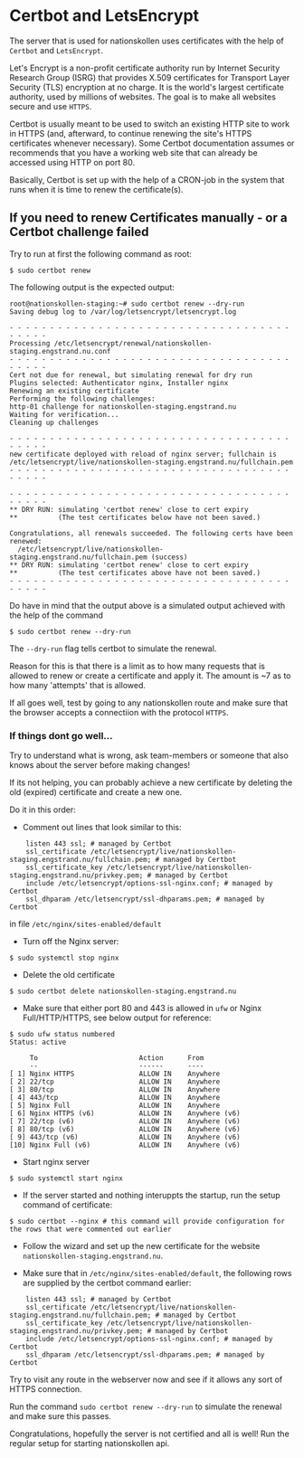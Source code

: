 # Certbot and LetsEncrypt

The server that is used for nationskollen uses certificates with the help of
`Certbot` and `LetsEncrypt`.

Let's Encrypt is a non-profit certificate authority run by Internet Security
Research Group (ISRG) that provides X.509 certificates for Transport Layer
Security (TLS) encryption at no charge. It is the world's largest certificate
authority, used by millions of websites. The goal is to make all websites secure
and use `HTTPS`.

Certbot is usually meant to be used to switch an existing HTTP site to work in
HTTPS (and, afterward, to continue renewing the site's HTTPS certificates
whenever necessary). Some Certbot documentation assumes or recommends that you
have a working web site that can already be accessed using HTTP on port 80.

Basically, Certbot is set up with the help of a CRON-job in the system that runs
when it is time to renew the certificate(s).

## If you need to renew Certificates manually - or a Certbot challenge failed

Try to run at first the following command as root:

```
$ sudo certbot renew
```

The following output is the expected output:

```
root@nationskollen-staging:~# sudo certbot renew --dry-run
Saving debug log to /var/log/letsencrypt/letsencrypt.log

- - - - - - - - - - - - - - - - - - - - - - - - - - - - - - - - - - - - - - - -
Processing /etc/letsencrypt/renewal/nationskollen-staging.engstrand.nu.conf
- - - - - - - - - - - - - - - - - - - - - - - - - - - - - - - - - - - - - - - -
Cert not due for renewal, but simulating renewal for dry run
Plugins selected: Authenticator nginx, Installer nginx
Renewing an existing certificate
Performing the following challenges:
http-01 challenge for nationskollen-staging.engstrand.nu
Waiting for verification...
Cleaning up challenges

- - - - - - - - - - - - - - - - - - - - - - - - - - - - - - - - - - - - - - - -
new certificate deployed with reload of nginx server; fullchain is
/etc/letsencrypt/live/nationskollen-staging.engstrand.nu/fullchain.pem
- - - - - - - - - - - - - - - - - - - - - - - - - - - - - - - - - - - - - - - -

- - - - - - - - - - - - - - - - - - - - - - - - - - - - - - - - - - - - - - - -
** DRY RUN: simulating 'certbot renew' close to cert expiry
**          (The test certificates below have not been saved.)

Congratulations, all renewals succeeded. The following certs have been renewed:
  /etc/letsencrypt/live/nationskollen-staging.engstrand.nu/fullchain.pem (success)
** DRY RUN: simulating 'certbot renew' close to cert expiry
**          (The test certificates above have not been saved.)
- - - - - - - - - - - - - - - - - - - - - - - - - - - - - - - - - - - - - - - -
```

Do have in mind that the output above is a simulated output achieved with the
help of the command

```
$ sudo certbot renew --dry-run
```

The `--dry-run` flag tells certbot to simulate the renewal.

Reason for this is that there is a limit as to how many requests that is allowed
to renew or create a certificate and apply it. The amount is ~7 as to how many
'attempts' that is allowed.

If all goes well, test by going to any nationskollen route and make sure that
the browser accepts a connectiion with the protocol `HTTPS`.

### If things dont go well...

Try to understand what is wrong, ask team-members or someone that also knows
about the server before making changes!

If its not helping, you can probably achieve a new certificate by deleting the
old (expired) certificate and create a new one.

Do it in this order:

-   Comment out lines that look similar to this:

```
    listen 443 ssl; # managed by Certbot
    ssl_certificate /etc/letsencrypt/live/nationskollen-staging.engstrand.nu/fullchain.pem; # managed by Certbot
    ssl_certificate_key /etc/letsencrypt/live/nationskollen-staging.engstrand.nu/privkey.pem; # managed by Certbot
    include /etc/letsencrypt/options-ssl-nginx.conf; # managed by Certbot
    ssl_dhparam /etc/letsencrypt/ssl-dhparams.pem; # managed by Certbot
```

in file `/etc/nginx/sites-enabled/default`

-   Turn off the Nginx server:

```
$ sudo systemctl stop nginx
```

-   Delete the old certificate

```
$ sudo certbot delete nationskollen-staging.engstrand.nu
```

-   Make sure that either port 80 and 443 is allowed in `ufw` or Nginx
    Full/HTTP/HTTPS, see below output for reference:

```
$ sudo ufw status numbered
Status: active

     To                         Action      From
     --                         ------      ----
[ 1] Nginx HTTPS                ALLOW IN    Anywhere
[ 2] 22/tcp                     ALLOW IN    Anywhere
[ 3] 80/tcp                     ALLOW IN    Anywhere
[ 4] 443/tcp                    ALLOW IN    Anywhere
[ 5] Nginx Full                 ALLOW IN    Anywhere
[ 6] Nginx HTTPS (v6)           ALLOW IN    Anywhere (v6)
[ 7] 22/tcp (v6)                ALLOW IN    Anywhere (v6)
[ 8] 80/tcp (v6)                ALLOW IN    Anywhere (v6)
[ 9] 443/tcp (v6)               ALLOW IN    Anywhere (v6)
[10] Nginx Full (v6)            ALLOW IN    Anywhere (v6)
```

-   Start nginx server

```
$ sudo systemctl start nginx
```

-   If the server started and nothing interuppts the startup, run the setup
    command of certificate:

```
$ sudo certbot --nginx # this command will provide configuration for the rows that were commented out earlier
```

-   Follow the wizard and set up the new certificate for the website
    `nationskollen-staging.engstrand.nu`.

-   Make sure that in `/etc/nginx/sites-enabled/default`, the following rows are
    supplied by the certbot command earlier:

```
    listen 443 ssl; # managed by Certbot
    ssl_certificate /etc/letsencrypt/live/nationskollen-staging.engstrand.nu/fullchain.pem; # managed by Certbot
    ssl_certificate_key /etc/letsencrypt/live/nationskollen-staging.engstrand.nu/privkey.pem; # managed by Certbot
    include /etc/letsencrypt/options-ssl-nginx.conf; # managed by Certbot
    ssl_dhparam /etc/letsencrypt/ssl-dhparams.pem; # managed by Certbot
```

Try to visit any route in the webserver now and see if it allows any sort of
HTTPS connection.

Run the command `sudo certbot renew --dry-run` to simulate the renewal and make
sure this passes.

Congratulations, hopefully the server is not certified and all is well!
Run the regular setup for starting nationskollen api.
